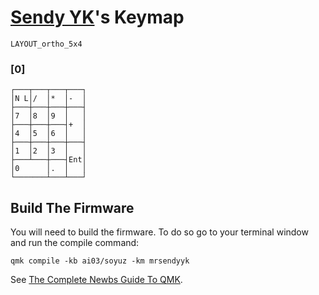# [Sendy YK](https://mr.sendyyk.com)'s Keymap

`LAYOUT_ortho_5x4`

### [0]
```
┌───┬───┬───┬───┐
│N L│/  │*  │-  │
├───┼───┼───┼───┤
│7  │8  │9  │   │
├───┼───┼───┤+  │
│4  │5  │6  │   │
├───┼───┼───┼───┤
│1  │2  │3  │   │
├───┴───┼───┤Ent│
│0      │.  │   │
└───────┴───┴───┘
```

## Build The Firmware
You will need to build the firmware. To do so go to your terminal window and run the compile command:

    qmk compile -kb ai03/soyuz -km mrsendyyk
See [The Complete Newbs Guide To QMK](https://docs.qmk.fm/#/newbs).

